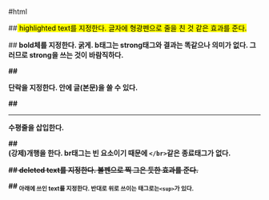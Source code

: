 #html


##<mark>
highlighted text를 지정한다. 글자에 형광펜으로 줄을 친 것 같은 효과를 준다.

##<strong>
bold체를 지정한다. 굵게. b태그는 strong태그와 결과는 똑같으나 의미가 없다.
그러므로 strong을 쓰는 것이 바람직하다.

##<p>
단락을 지정한다. 안에 글(본문)을 쓸 수 있다.

##<hr>
수평줄을 삽입한다.

##<br>
(강제)개행을 한다. br태그는 빈 요소이기 때문에 `</br>`같은 종료태그가 없다.

##<del>
deleted text를 지정한다. 볼펜으로 찍 그은 듯한 효과를 준다.

##<sub>
아래에 쓰인 text를 지정한다. 반대로 위로 쓰이는 태그로는`<sup>`가 있다.